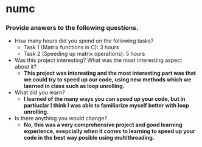 # numc

### Provide answers to the following questions.
- How many hours did you spend on the following tasks?
  - Task 1 (Matrix functions in C): 3 hours
  - Task 2 (Speeding up matrix operations): 5 hours
- Was this project interesting? What was the most interesting aspect about it?
  - <b>This project was interesting and the most interesting part was that we could try to speed up our code, using new methods which we laerned in class such as loop unrolling. </b>
- What did you learn?
  - <b>I learned of the many ways you can speed up your code, but in partiuclar I think I was able to familiarize myself better with loop unrolling. </b>
- Is there anything you would change?
  - <b>No, this was a very comprehensive project and good learning experience, esepcially when it comes to learning to speed up your code in the best way posible using multithreading.</b>
